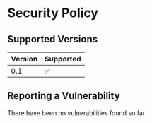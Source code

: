 # Security Policy

## Supported Versions

| Version | Supported          |
| ------- | ------------------ |
| 0.1     | :white_check_mark: |

## Reporting a Vulnerability

There have been no vulnerabilities found so far
